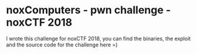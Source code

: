 # noxComputers - pwn challenge - noxCTF 2018
I wrote this challenge for noxCTF 2018, you can find the binaries, the exploit and the source code for the challenge here =)
